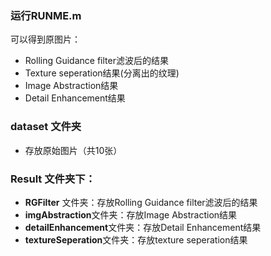 ### 运行RUNME.m

可以得到原图片：

* Rolling Guidance filter滤波后的结果
* Texture seperation结果(分离出的纹理)
* Image Abstraction结果
* Detail Enhancement结果

### dataset 文件夹

* 存放原始图片（共10张）

### Result 文件夹下：

* **RGFilter** 文件夹：存放Rolling Guidance filter滤波后的结果
* **imgAbstraction**文件夹：存放Image Abstraction结果
* **detailEnhancement**文件夹：存放Detail Enhancement结果
* **textureSeperation**文件夹：存放texture seperation结果




